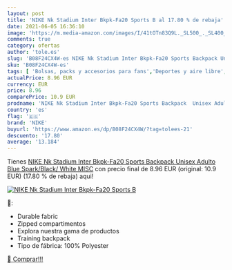 ```yaml
---
layout: post
title: 'NIKE Nk Stadium Inter Bkpk-Fa20 Sports B al 17.80 % de rebaja'
date: 2021-06-05 16:36:10
image: 'https://m.media-amazon.com/images/I/41tOTn83Q9L._SL500_._SL400_.jpg'
comments: true
category: ofertas
author: 'tole.es'
slug: 'B08F24CX4W-es NIKE Nk Stadium Inter Bkpk-Fa20 Sports Backpack Unisex...'
sku: 'B08F24CX4W-es'
tags: [ 'Bolsas, packs y accesorios para fans','Deportes y aire libre','Mochilas para fans','Productos para fans','backpack','nike', ]
actualPrice: 8.96 EUR
currency: EUR
price: 8.96
comparePrice: 10.9 EUR
prodname: 'NIKE Nk Stadium Inter Bkpk-Fa20 Sports Backpack  Unisex Adulto  Blue Spark/Black/ White   MISC'
country: 'es'
flag: '🇪🇸'
brand: 'NIKE'
buyurl: 'https://www.amazon.es/dp/B08F24CX4W/?tag=tolees-21'
descuento: '17.80'
average: '13.184'
---
```


Tienes [NIKE Nk Stadium Inter Bkpk-Fa20 Sports Backpack  Unisex Adulto  Blue Spark/Black/ White   MISC](https://www.amazon.es/dp/B08F24CX4W/?tag=tolees-21) con precio final de  8.96 EUR (original: 10.9 EUR) (17.80 %  de rebaja) aqui!

[![NIKE Nk Stadium Inter Bkpk-Fa20 Sports B](https://m.media-amazon.com/images/I/41tOTn83Q9L._SL500_._SL400_.jpg)](https://www.amazon.es/dp/B08F24CX4W/?tag=tolees-21)

🔎:

- Durable fabric
- Zipped compartimentos
- Explora nuestra gama de productos
- Training backpack
- Tipo de fábrica: 100% Polyester

[🛒 Comprar!!!](https://www.amazon.es/dp/B08F24CX4W/?tag=tolees-21)
